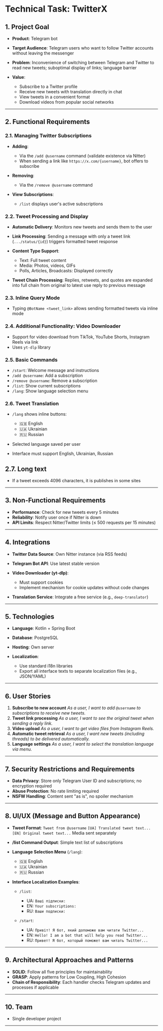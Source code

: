# Technical Task: TwitterX

## 1. Project Goal

* **Product**: Telegram bot
* **Target Audience**: Telegram users who want to follow Twitter accounts without leaving the messenger
* **Problem**: Inconvenience of switching between Telegram and Twitter to read new tweets; suboptimal display of links; language barrier
* **Value**:

  * Subscribe to a Twitter profile
  * Receive new tweets with translation directly in chat
  * View tweets in a convenient format
  * Download videos from popular social networks

---

## 2. Functional Requirements

### 2.1. Managing Twitter Subscriptions

* **Adding**:

  * Via the `/add @username` command (validate existence via Nitter)
  * When sending a link like `https://x.com/{username}`, bot offers to subscribe
* **Removing**:

  * Via the `/remove @username` command
* **View Subscriptions**:

  * `/list` displays user's active subscriptions

### 2.2. Tweet Processing and Display

* **Automatic Delivery**: Monitors new tweets and sends them to the user
* **Link Processing**: Sending a message with only a tweet link (`.../status/{id}`) triggers formatted tweet response
* **Content Type Support**:

  * Text: Full tweet content
  * Media: Photos, videos, GIFs
  * Polls, Articles, Broadcasts: Displayed correctly
* **Tweet Chain Processing**: Replies, retweets, and quotes are expanded into full chain from original to latest use reply to previous message

### 2.3. Inline Query Mode

* Typing `@BotName <tweet_link>` allows sending formatted tweets via inline mode

### 2.4. Additional Functionality: Video Downloader

* Support for video download from TikTok, YouTube Shorts, Instagram Reels via link
* Uses `yt-dlp` library

### 2.5. Basic Commands

* `/start`: Welcome message and instructions
* `/add @username`: Add a subscription
* `/remove @username`: Remove a subscription
* `/list`: Show current subscriptions
* `/lang`: Show language selection menu

### 2.6. Tweet Translation

* `/lang` shows inline buttons:

  * 🇬🇧 English
  * 🇺🇦 Ukrainian
  * 🇷🇺 Russian
* Selected language saved per user
* Interface must support English, Ukrainian, Russian

## 2.7. Long text
* If a tweet exceeds 4096 characters, it is publishes in some sites

---

## 3. Non-Functional Requirements

* **Performance**: Check for new tweets every 5 minutes
* **Reliability**: Notify user once if Nitter is down
* **API Limits**: Respect Nitter/Twitter limits (≤ 500 requests per 15 minutes)

---

## 4. Integrations

* **Twitter Data Source**: Own Nitter instance (via RSS feeds)
* **Telegram Bot API**: Use latest stable version
* **Video Downloader (yt-dlp)**:

  * Must support cookies
  * Implement mechanism for cookie updates without code changes
* **Translation Service**: Integrate a free service (e.g., `deep-translator`)

---

## 5. Technologies

* **Language**: Kotlin + Spring Boot
* **Database**: PostgreSQL
* **Hosting**: Own server
* **Localization**:

  * Use standard i18n libraries
  * Export all interface texts to separate localization files (e.g., JSON/YAML)

---

## 6. User Stories

1. **Subscribe to new account**
   *As a user, I want to add `@username` to subscriptions to receive new tweets.*
2. **Tweet link processing**
   *As a user, I want to see the original tweet when sending a reply link.*
3. **Video upload**
   *As a user, I want to get video files from Instagram Reels.*
4. **Automatic tweet retrieval**
   *As a user, I want new tweets (including threads) to be delivered automatically.*
5. **Language settings**
   *As a user, I want to select the translation language via menu.*

---

## 7. Security Restrictions and Requirements

* **Data Privacy**: Store only Telegram User ID and subscriptions; no encryption required
* **Abuse Protection**: No rate limiting required
* **NSFW Handling**: Content sent "as is", no spoiler mechanism

---

## 8. UI/UX (Message and Button Appearance)

* **Tweet Format**:
  `Tweet from @username`
  `[UA] Translated tweet text...`
  `[EN] Original tweet text...`
  Media sent separately

* **/list Command Output**:
  Simple text list of subscriptions

* **Language Selection Menu** (`/lang`):

  * 🇬🇧 English
  * 🇺🇦 Ukrainian
  * 🇷🇺 Russian

* **Interface Localization Examples**:

  * `/list`:

    * UA: `Ваші підписки:`
    * EN: `Your subscriptions:`
    * RU: `Ваши подписки:`

  * `/start`:

    * UA: `Привіт! Я бот, який допоможе вам читати Twitter...`
    * EN: `Hello! I am a bot that will help you read Twitter...`
    * RU: `Привет! Я бот, который поможет вам читать Twitter...`

---

## 9. Architectural Approaches and Patterns

* **SOLID**: Follow all five principles for maintainability
* **GRASP**: Apply patterns for Low Coupling, High Cohesion
* **Chain of Responsibility**: Each handler checks Telegram updates and processes if applicable

---

## 10. Team


* Single developer project

---

